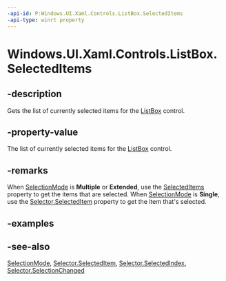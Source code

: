```yaml
---
-api-id: P:Windows.UI.Xaml.Controls.ListBox.SelectedItems
-api-type: winrt property
---
```


<!-- Property syntax
public Windows.Foundation.Collections.IVector<object> SelectedItems { get; }
-->

# Windows.UI.Xaml.Controls.ListBox.SelectedItems

## -description
Gets the list of currently selected items for the [ListBox](listbox.md) control.



## -property-value
The list of currently selected items for the [ListBox](listbox.md) control.

## -remarks
When [SelectionMode](listbox_selectionmode.md) is **Multiple** or **Extended**, use the [SelectedItems](listviewbase_selecteditems.md) property to get the items that are selected. When [SelectionMode](listbox_selectionmode.md) is **Single**, use the [Selector.SelectedItem](../windows.ui.xaml.controls.primitives/selector_selecteditem.md) property to get the item that's selected.

## -examples

## -see-also
[SelectionMode](listviewbase_selectionmode.md), [Selector.SelectedItem](../windows.ui.xaml.controls.primitives/selector_selecteditem.md), [Selector.SelectedIndex](../windows.ui.xaml.controls.primitives/selector_selectedindex.md), [Selector.SelectionChanged](../windows.ui.xaml.controls.primitives/selector_selectionchanged.md)
